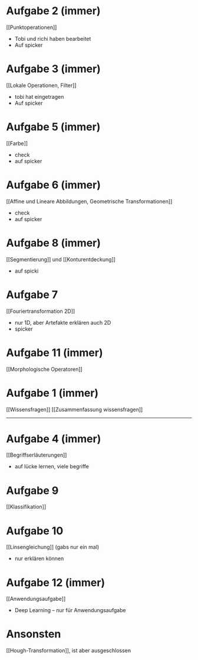 
# Aufgabe 2 (immer)
[[Punktoperationen]]
- Tobi und richi haben bearbeitet
- Auf spicker
# Aufgabe 3 (immer)
[[Lokale Operationen, Filter]]
- tobi hat eingetragen
- Auf spicker
# Aufgabe 5 (immer)
[[Farbe]] 
- check
- auf spicker
# Aufgabe 6 (immer)
[[Affine und Lineare Abbildungen, Geometrische Transformationen]]
- check
- auf spicker

# Aufgabe 8 (immer)
[[Segmentierung]] und [[Konturentdeckung]]
- auf spicki

# Aufgabe 7
 [[Fouriertransformation 2D]]
- nur 1D, aber Artefakte erklären auch 2D
- spicker

# Aufgabe 11 (immer)
[[Morphologische Operatoren]]


# Aufgabe 1 (immer)
[[Wissensfragen]]
[[Zusammenfassung wissensfragen]]


---

# Aufgabe 4 (immer)
[[Begriffserläuterungen]]
- auf lücke lernen, viele begriffe


# Aufgabe 9
[[Klassifikation]]

# Aufgabe 10
[[Linsengleichung]] (gabs nur ein mal)
- nur erklären können


# Aufgabe 12 (immer)
[[Anwendungsaufgabe]]
- Deep Learning – nur für Anwendungsaufgabe


# Ansonsten
[[Hough-Transformation]], ist aber ausgeschlossen